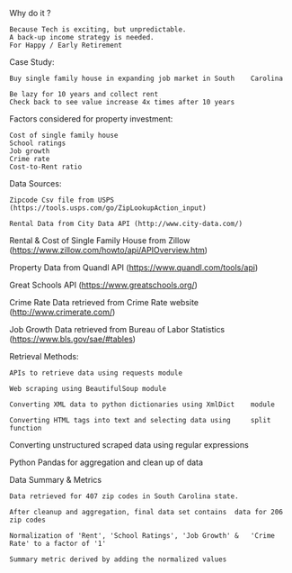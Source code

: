 Why do it ?

	Because Tech is exciting, but unpredictable.
	A back-up income strategy is needed.
	For Happy / Early Retirement

Case Study:

	Buy single family house in expanding job market in South 	Carolina

	Be lazy for 10 years and collect rent
	Check back to see value increase 4x times after 10 years

Factors considered for property investment:

	Cost of single family house
	School ratings
	Job growth
	Crime rate
	Cost-to-Rent ratio

Data Sources:

	Zipcode Csv file from USPS 	(https://tools.usps.com/go/ZipLookupAction_input)

	Rental Data from City Data API (http://www.city-data.com/)

Rental & Cost of Single Family House from Zillow
(https://www.zillow.com/howto/api/APIOverview.htm)

Property Data from Quandl API
(https://www.quandl.com/tools/api)

Great Schools API (https://www.greatschools.org/)

Crime Rate Data retrieved from Crime Rate website (http://www.crimerate.com/)

Job Growth Data retrieved from Bureau of Labor Statistics (https://www.bls.gov/sae/#tables)

Retrieval Methods:
	
	APIs to retrieve data using requests module
	
	Web scraping using BeautifulSoup module
	
	Converting XML data to python dictionaries using XmlDict 	module

	Converting HTML tags into text and selecting data using 	split function

Converting unstructured scraped data using regular expressions

Python Pandas for aggregation and clean up of data

Data Summary & Metrics

	Data retrieved for 407 zip codes in South Carolina state.
	
	After cleanup and aggregation, final data set contains 	data for 206 zip codes

	Normalization of 'Rent', 'School Ratings', 'Job Growth' & 	'Crime Rate' to a factor of '1'

	Summary metric derived by adding the normalized values
